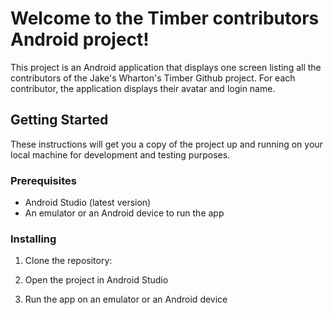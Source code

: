 # Welcome to the Timber contributors Android project!

This project is an Android application that displays one screen listing all the contributors of the Jake's Wharton's Timber Github project. For each contributor, the application displays their avatar and login name.

## Getting Started

These instructions will get you a copy of the project up and running on your local machine for development and testing purposes.

### Prerequisites

- Android Studio (latest version)
- An emulator or an Android device to run the app

### Installing

1. Clone the repository:

2. Open the project in Android Studio

3. Run the app on an emulator or an Android device
